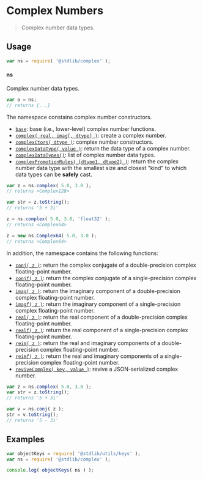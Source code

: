 <!--

@license Apache-2.0

Copyright (c) 2018 The Stdlib Authors.

Licensed under the Apache License, Version 2.0 (the "License");
you may not use this file except in compliance with the License.
You may obtain a copy of the License at

   http://www.apache.org/licenses/LICENSE-2.0

Unless required by applicable law or agreed to in writing, software
distributed under the License is distributed on an "AS IS" BASIS,
WITHOUT WARRANTIES OR CONDITIONS OF ANY KIND, either express or implied.
See the License for the specific language governing permissions and
limitations under the License.

-->

# Complex Numbers

> Complex number data types.

<section class="usage">

## Usage

```javascript
var ns = require( '@stdlib/complex' );
```

#### ns

Complex number data types.

```javascript
var o = ns;
// returns {...}
```

The namespace constains complex number constructors.

<!-- <toc keywords="+data, +structure, +types"> -->

<div class="namespace-toc">

-   <span class="signature">[`base`][@stdlib/complex/base]</span><span class="delimiter">: </span><span class="description">base (i.e., lower-level) complex number functions.</span>
-   <span class="signature">[`complex( real, imag[, dtype] )`][@stdlib/complex/cmplx]</span><span class="delimiter">: </span><span class="description">create a complex number.</span>
-   <span class="signature">[`complexCtors( dtype )`][@stdlib/complex/ctors]</span><span class="delimiter">: </span><span class="description">complex number constructors.</span>
-   <span class="signature">[`complexDataType( value )`][@stdlib/complex/dtype]</span><span class="delimiter">: </span><span class="description">return the data type of a complex number.</span>
-   <span class="signature">[`complexDataTypes()`][@stdlib/complex/dtypes]</span><span class="delimiter">: </span><span class="description">list of complex number data types.</span>
-   <span class="signature">[`complexPromotionRules( [dtype1, dtype2] )`][@stdlib/complex/promotion-rules]</span><span class="delimiter">: </span><span class="description">return the complex number data type with the smallest size and closest "kind" to which data types can be **safely** cast.</span>

</div>

<!-- </toc> -->

```javascript
var z = ns.complex( 5.0, 3.0 );
// returns <Complex128>

var str = z.toString();
// returns '5 + 3i'

z = ns.complex( 5.0, 3.0, 'float32' );
// returns <Complex64>

z = new ns.Complex64( 5.0, 3.0 );
// returns <Complex64>
```

In addition, the namespace contains the following functions:

<!-- <toc keywords="-data, -structure, -types"> -->

<div class="namespace-toc">

-   <span class="signature">[`conj( z )`][@stdlib/complex/float64/conj]</span><span class="delimiter">: </span><span class="description">return the complex conjugate of a double-precision complex floating-point number.</span>
-   <span class="signature">[`conjf( z )`][@stdlib/complex/float32/conj]</span><span class="delimiter">: </span><span class="description">return the complex conjugate of a single-precision complex floating-point number.</span>
-   <span class="signature">[`imag( z )`][@stdlib/complex/float64/imag]</span><span class="delimiter">: </span><span class="description">return the imaginary component of a double-precision complex floating-point number.</span>
-   <span class="signature">[`imagf( z )`][@stdlib/complex/float32/imag]</span><span class="delimiter">: </span><span class="description">return the imaginary component of a single-precision complex floating-point number.</span>
-   <span class="signature">[`real( z )`][@stdlib/complex/real]</span><span class="delimiter">: </span><span class="description">return the real component of a double-precision complex floating-point number.</span>
-   <span class="signature">[`realf( z )`][@stdlib/complex/float32/real]</span><span class="delimiter">: </span><span class="description">return the real component of a single-precision complex floating-point number.</span>
-   <span class="signature">[`reim( z )`][@stdlib/complex/float64/reim]</span><span class="delimiter">: </span><span class="description">return the real and imaginary components of a double-precision complex floating-point number.</span>
-   <span class="signature">[`reimf( z )`][@stdlib/complex/float32/reim]</span><span class="delimiter">: </span><span class="description">return the real and imaginary components of a single-precision complex floating-point number.</span>
-   <span class="signature">[`reviveComplex( key, value )`][@stdlib/complex/reviver]</span><span class="delimiter">: </span><span class="description">revive a JSON-serialized complex number.</span>

</div>

<!-- </toc> -->

```javascript
var z = ns.complex( 5.0, 3.0 );
var str = z.toString();
// returns '5 + 3i'

var v = ns.conj( z );
str = v.toString();
// returns '5 - 3i'
```

</section>

<!-- /.usage -->

<section class="examples">

## Examples

<!-- TODO: better examples -->

<!-- eslint no-undef: "error" -->

```javascript
var objectKeys = require( '@stdlib/utils/keys' );
var ns = require( '@stdlib/complex' );

console.log( objectKeys( ns ) );
```

</section>

<!-- /.examples -->

<!-- Section for related `stdlib` packages. Do not manually edit this section, as it is automatically populated. -->

<section class="related">

</section>

<!-- /.related -->

<!-- Section for all links. Make sure to keep an empty line after the `section` element and another before the `/section` close. -->

<section class="links">

<!-- <toc-links> -->

[@stdlib/complex/float64/conj]: https://github.com/stdlib-js/stdlib/tree/develop/lib/node_modules/%40stdlib/complex/float64/conj

[@stdlib/complex/float32/conj]: https://github.com/stdlib-js/stdlib/tree/develop/lib/node_modules/%40stdlib/complex/float32/conj

[@stdlib/complex/float64/imag]: https://github.com/stdlib-js/stdlib/tree/develop/lib/node_modules/%40stdlib/complex/float64/imag

[@stdlib/complex/float32/imag]: https://github.com/stdlib-js/stdlib/tree/develop/lib/node_modules/%40stdlib/complex/float32/imag

[@stdlib/complex/real]: https://github.com/stdlib-js/stdlib/tree/develop/lib/node_modules/%40stdlib/complex/real

[@stdlib/complex/float32/real]: https://github.com/stdlib-js/stdlib/tree/develop/lib/node_modules/%40stdlib/complex/float32/real

[@stdlib/complex/float64/reim]: https://github.com/stdlib-js/stdlib/tree/develop/lib/node_modules/%40stdlib/complex/float64/reim

[@stdlib/complex/float32/reim]: https://github.com/stdlib-js/stdlib/tree/develop/lib/node_modules/%40stdlib/complex/float32/reim

[@stdlib/complex/reviver]: https://github.com/stdlib-js/stdlib/tree/develop/lib/node_modules/%40stdlib/complex/reviver

[@stdlib/complex/base]: https://github.com/stdlib-js/stdlib/tree/develop/lib/node_modules/%40stdlib/complex/base

[@stdlib/complex/cmplx]: https://github.com/stdlib-js/stdlib/tree/develop/lib/node_modules/%40stdlib/complex/cmplx

[@stdlib/complex/ctors]: https://github.com/stdlib-js/stdlib/tree/develop/lib/node_modules/%40stdlib/complex/ctors

[@stdlib/complex/dtype]: https://github.com/stdlib-js/stdlib/tree/develop/lib/node_modules/%40stdlib/complex/dtype

[@stdlib/complex/dtypes]: https://github.com/stdlib-js/stdlib/tree/develop/lib/node_modules/%40stdlib/complex/dtypes

[@stdlib/complex/promotion-rules]: https://github.com/stdlib-js/stdlib/tree/develop/lib/node_modules/%40stdlib/complex/promotion-rules

<!-- </toc-links> -->

</section>

<!-- /.links -->
